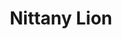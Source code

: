 ---
title: Nittany Lion
image: >-
  https://res.cloudinary.com/rama-llama/image/upload/v1580059934/Nittany_Lion_odzbrk.jpg
categories:
  - action
  - events
  - sports
tags:
  - ''
---